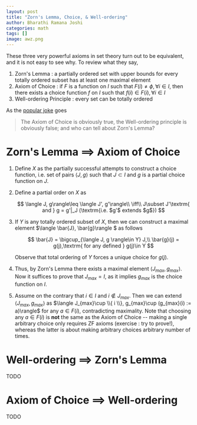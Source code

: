 ```yaml
---
layout: post
title: "Zorn's Lemma, Choice, & Well-ordering"
author: Bharathi Ramana Joshi
categories: math
tags: []
image: awz.png
---
```


These three very powerful axioms in set theory turn out to be equivalent, and it
is not easy to see why. To review what they say,

1. Zorn's Lemma : a partially ordered set with upper bounds for every totally
   ordered subset has at least one maximal element
2. Axiom of Choice : if $F$ is a function on $I$ such that $F(i)\neq\phi,
   \forall i\in I$, then there exists a choice function $f$ on $I$ such that
   $f(i)\in F(i), \forall i\in I$
3. Well-ordering Principle : every set can be totally ordered

As the [popular joke](https://books.google.co.in/books?id=eqUv3Bcd56EC&q=Bona&redir_esc=y#v=snippet&q=Bona&f=false) goes

> The Axiom of Choice is obviously true, the Well-ordering principle is
> obviously false; and who can tell about Zorn's Lemma?

# Zorn's Lemma $\implies$ Axiom of Choice

1. Define $X$ as the partially successful attempts to construct a choice
   function, i.e. set of pairs $\langle J, g\rangle$ such that $J\subset I$ and
   $g$ is a partial choice function on $J$.
2. Define a partial order on $X$ as

   $$
   \langle J, g\rangle\leq \langle J', g'\rangle\\
   \iff\\ J\subset J'\textrm{ and } g = g'|_J (\textrm{i.e. $g'$ extends $g$})
   $$

3. If $Y$ is any totally ordered subset of $X$, then we can construct a maximal
   element $\langle \bar{J}, \bar{g}\rangle $ as follows

   $$
   \bar{J} = \bigcup_{\langle J, g \rangle\in Y} J,\\
   \bar{g}(j) = g(j),\textrm{ for any defined } g(j)\in Y
   $$

   Observe that total ordering of $Y$ forces a unique choice for $g(j)$.
4. Thus, by Zorn's Lemma there exists a maximal element $\langle J_{max},
   g_{max}\rangle$. Now it suffices to prove that $J_{max} = I$, as it implies
   $g_{max}$ is the choice function on $I$.
5. Assume on the contrary that $i\in I$ and $i\not\in J_{max}$. Then we can
   extend $\langle J_{max}, g_{max}\rangle$ as $\langle J_{max}\cup \\{ i \\},
   g_{max}\cup (g_{max}(i) := a)\rangle$ for any $a\in F(i)$, contradicting
   maximality.  Note that choosing any $a\in F(i)$ is **not** the same as the
   Axiom of Choice -- making a single arbitrary choice only requires ZF axioms
   (exercise : try to prove!), whereas the latter is about making arbitrary
   choices arbitrary number of times.

# Well-ordering $\implies$ Zorn's Lemma
TODO

# Axiom of Choice $\implies$ Well-ordering
TODO
